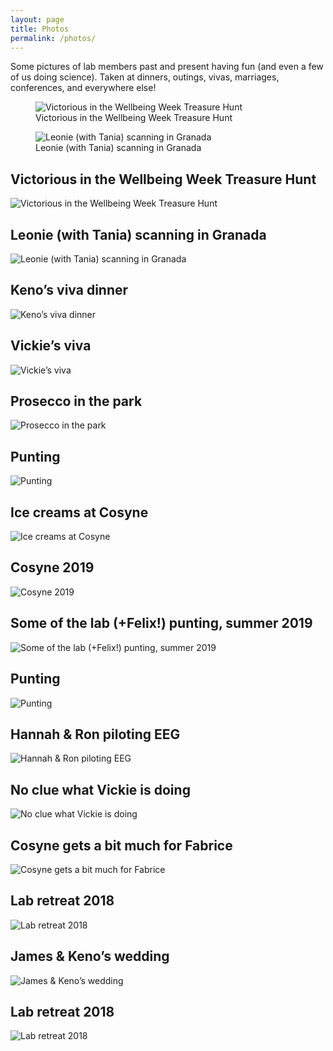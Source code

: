 ```yaml
---
layout: page
title: Photos
permalink: /photos/
---
```


Some pictures of lab members past and present having fun (and even a few of us doing science). Taken at dinners, outings, vivas, marriages, conferences, and everywhere else!

<div class="photo-grid">

  <figure>
    <img src="https://humaninformationprocessing.wordpress.com/wp-content/uploads/2024/04/img_1239.jpg" alt="Victorious in the Wellbeing Week Treasure Hunt">
    <figcaption>Victorious in the Wellbeing Week Treasure Hunt</figcaption>
  </figure>

  <figure>
    <img src="https://humaninformationprocessing.files.wordpress.com/2019/09/20190614_163047-1.jpg" alt="Leonie (with Tania) scanning in Granada">
    <figcaption>Leonie (with Tania) scanning in Granada</figcaption>
  </figure>

  <!-- Add more figures here -->

</div>


## Victorious in the Wellbeing Week Treasure Hunt
![Victorious in the Wellbeing Week Treasure Hunt](https://humaninformationprocessing.wordpress.com/wp-content/uploads/2024/04/img_1239.jpg)

## Leonie (with Tania) scanning in Granada
![Leonie (with Tania) scanning in Granada](https://humaninformationprocessing.files.wordpress.com/2019/09/20190614_163047-1.jpg)

## Keno’s viva dinner
![Keno’s viva dinner](https://humaninformationprocessing.files.wordpress.com/2019/09/img-20190826-wa0023-1.jpg)

## Vickie’s viva
![Vickie’s viva](https://humaninformationprocessing.files.wordpress.com/2019/09/whatsapp-image-2019-08-12-at-17.57.40-2.jpeg)

## Prosecco in the park
![Prosecco in the park](https://humaninformationprocessing.files.wordpress.com/2019/09/whatsapp-image-2019-08-26-at-19.30.19-2.jpeg)

## Punting
![Punting](https://humaninformationprocessing.files.wordpress.com/2019/09/2aea5dbb-3b62-4834-8efa-c93fe3a0b16b-2.jpg)

## Ice creams at Cosyne
![Ice creams at Cosyne](https://humaninformationprocessing.files.wordpress.com/2019/09/80b58ead-4a88-4398-82d3-393e1f6db75c-2.jpg)

## Cosyne 2019
![Cosyne 2019](https://humaninformationprocessing.files.wordpress.com/2019/09/1050ce32-76c0-48a9-a319-2086e98042e1-2.jpg)

## Some of the lab (+Felix!) punting, summer 2019
![Some of the lab (+Felix!) punting, summer 2019](https://humaninformationprocessing.files.wordpress.com/2019/09/screenshot-2019-09-15-at-15.17.06.png)

## Punting
![Punting](https://humaninformationprocessing.files.wordpress.com/2019/09/09333012-a0c5-46f6-be2e-30fa671f6dac-2.jpg)

## Hannah & Ron piloting EEG
![Hannah & Ron piloting EEG](https://humaninformationprocessing.files.wordpress.com/2019/09/d8f87ec1-709a-4b07-9a10-db3120ce1b51-2.jpg)

## No clue what Vickie is doing
![No clue what Vickie is doing](https://humaninformationprocessing.files.wordpress.com/2019/09/dc635ec3-5c6d-4e3f-a01d-05fc74590691-2.jpg)

## Cosyne gets a bit much for Fabrice
![Cosyne gets a bit much for Fabrice](https://humaninformationprocessing.files.wordpress.com/2019/09/img_0262-3.jpg)

## Lab retreat 2018
![Lab retreat 2018](https://humaninformationprocessing.files.wordpress.com/2019/09/7fe90497-ac1b-436e-80df-993177c622fb-1.jpg)

## James & Keno’s wedding
![James & Keno’s wedding](https://humaninformationprocessing.files.wordpress.com/2019/09/img-20190802-wa0010-1.jpg)

## Lab retreat 2018
![Lab retreat 2018](https://humaninformationprocessing.files.wordpress.com/2019/09/7c1a2e0b-c109-48e8-a708-acd76cb11e1a-1.jpg)

